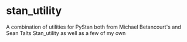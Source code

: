 # stan_utility
A combination of utilities for PyStan both from Michael Betancourt's and Sean Talts Stan_utility as well as a few of my own
